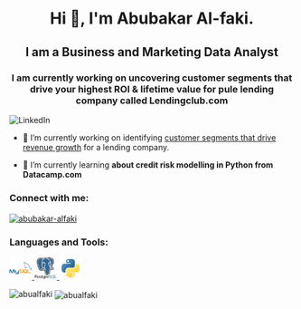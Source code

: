 <h1 align="center">Hi 👋, I'm Abubakar Al-faki.</h1>
<h2 align="center" >I am a Business and Marketing Data Analyst</h2>
<h3 align="center">I am currently working on uncovering customer segments that drive your highest ROI & lifetime value for pule lending company called Lendingclub.com</h3>

![LinkedIn](https://img.shields.io/badge/linkedin-%230077B5.svg?style=for-the-badge&logo=linkedin&logoColor=white)


- 🔭 I’m currently working on identifying [customer segments that drive revenue growth](https://github.com/abualfaki/MPV1-analyzing_loan_data) for a lending company.

- 🌱 I’m currently learning **about credit risk modelling in Python from Datacamp.com**

<h3 align="left">Connect with me:</h3>
<p align="left">
<a href="https://linkedin.com/in/abubakar-alfaki" target="blank"><img align="center" src="https://raw.githubusercontent.com/rahuldkjain/github-profile-readme-generator/master/src/images/icons/Social/linked-in-alt.svg" alt="abubakar-alfaki" height="30" width="40" /></a>
</p>

<h3 align="left">Languages and Tools:</h3>
<p align="left"> <a href="https://www.mysql.com/" target="_blank" rel="noreferrer"> <img src="https://raw.githubusercontent.com/devicons/devicon/master/icons/mysql/mysql-original-wordmark.svg" alt="mysql" width="40" height="40"/> </a> <a href="https://www.postgresql.org" target="_blank" rel="noreferrer"> <img src="https://raw.githubusercontent.com/devicons/devicon/master/icons/postgresql/postgresql-original-wordmark.svg" alt="postgresql" width="40" height="40"/> </a> <a href="https://www.python.org" target="_blank" rel="noreferrer"> <img src="https://raw.githubusercontent.com/devicons/devicon/master/icons/python/python-original.svg" alt="python" width="40" height="40"/> </a> </p>

<p><img align="left" src="https://github-readme-stats.vercel.app/api/top-langs?username=abualfaki&show_icons=true&locale=en&layout=compact" alt="abualfaki" /></p>

<p>&nbsp;<img align="center" src="https://github-readme-stats.vercel.app/api?username=abualfaki&show_icons=true&locale=en" alt="abualfaki" /></p>
